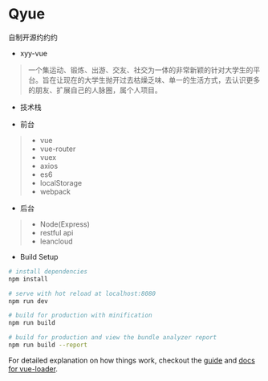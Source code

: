 # Qyue
自制开源约约约
* xyy-vue

> 一个集运动、锻炼、出游、交友、社交为一体的非常新颖的针对大学生的平台。旨在让现在的大学生抛开过去枯燥乏味、单一的生活方式，去认识更多的朋友、扩展自己的人脉圈，属个人项目。

* 技术栈

* 前台
> * vue
> * vue-router
> * vuex
> * axios
> * es6
> * localStorage
> * webpack

* 后台
> * Node(Express)
> * restful api
> * leancloud

* Build Setup

``` bash
# install dependencies
npm install

# serve with hot reload at localhost:8080
npm run dev

# build for production with minification
npm run build

# build for production and view the bundle analyzer report
npm run build --report
```

For detailed explanation on how things work, checkout the [guide](http://vuejs-templates.github.io/webpack/) and [docs for vue-loader](http://vuejs.github.io/vue-loader).
